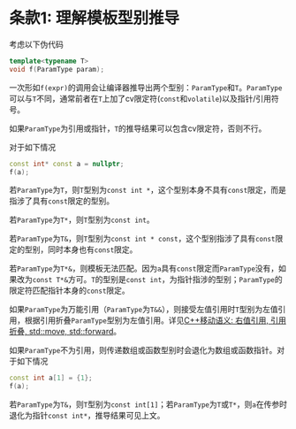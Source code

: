 # 条款1: 理解模板型别推导

考虑以下伪代码

```c++
template<typename T>
void f(ParamType param);
```

一次形如`f(expr)`的调用会让编译器推导出两个型别：`ParamType`和`T`。`ParamType`可以与`T`不同，通常前者在`T`上加了cv限定符(`const`和`volatile`)以及指针/引用符号。

如果`ParamType`为引用或指针，`T`的推导结果可以包含cv限定符，否则不行。

对于如下情况

```c++
const int* const a = nullptr;
f(a);
```

若`ParamType`为`T`，则`T`型别为`const int *`，这个型别本身不具有`const`限定，而是指涉了具有`const`限定的型别。

若`ParamType`为`T*`，则`T`型别为`const int`。

若`ParamType`为`T&`，则`T`型别为`const int * const`，这个型别指涉了具有`const`限定的型别，同时本身也有`const`限定。

若`ParamType`为`T*&`，则模板无法匹配。因为`a`具有`const`限定而`ParamType`没有，如果改为`const T*&`方可。`T`的型别是`const int`，为指针指涉的型别；`ParamType`的限定符匹配指针本身的`const`限定。

如果`ParamType`为万能引用（`ParamType`为`T&&`），则接受左值引用时`T`型别为左值引用，根据引用折叠`ParamType`型别为左值引用。详见[C++移动语义: 右值引用, 引用折叠, std::move, std::forward](https://coyorkdow.github.io/c++/2021/07/11/C++_move.html)。

如果`ParamType`不为引用，则传递数组或函数型别时会退化为数组或函数指针。对于如下情况

```c++
const int a[1] = {1};
f(a);
```

若`ParamType`为`T&`，则`T`型别为`const int[1]`；若`ParamType`为`T`或`T*`，则`a`在传参时退化为指针`const int*`，推导结果可见上文。
